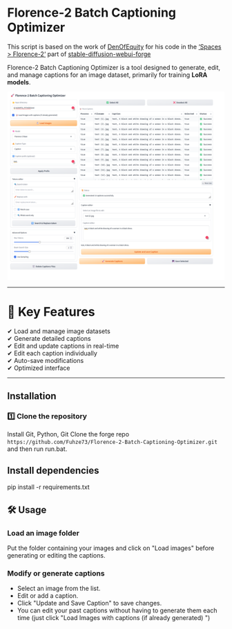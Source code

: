 # Florence-2 Batch Captioning Optimizer

This script is based on the work of [DenOfEquity](https://github.com/DenOfEquity) for his code in the [‘Spaces > Florence-2‘](https://github.com/lllyasviel/stable-diffusion-webui-forge/tree/main/extensions-builtin/forge_space_florence_2) part of [stable-diffusion-webui-forge](https://github.com/lllyasviel/stable-diffusion-webui-forge)

Florence-2 Batch Captioning Optimizer is a tool designed to generate, edit, and manage captions for an image dataset, primarily for training **LoRA models**.  

![image](https://raw.githubusercontent.com/Fuhze73/Florence-2-Batch-Captioning-Optimizer/refs/heads/main/screen.png)

---

# 📌 Key Features

✔ Load and manage image datasets  
✔ Generate detailed captions  
✔ Edit and update captions in real-time  
✔ Edit each caption individually  
✔ Auto-save modifications  
✔ Optimized interface  

---

##  Installation

### 1️⃣ Clone the repository

Install Git, Python, Git Clone the forge repo `https://github.com/Fuhze73/Florence-2-Batch-Captioning-Optimizer.git` and then run run.bat.

## Install dependencies


pip install -r requirements.txt


## 🛠 Usage

### Load an image folder

Put the folder containing your images and click on "Load images" before generating or editing the captions.

### Modify or generate captions

- Select an image from the list.
- Edit or add a caption.
- Click "Update and Save Caption" to save changes.
- You can edit your past captions without having to generate them each time (just click "Load Images with captions (if already generated) ")



